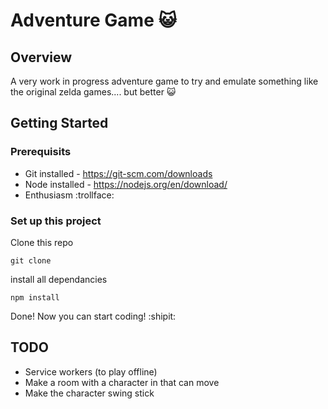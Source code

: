 # Adventure Game :smiley_cat:

## Overview

A very work in progress adventure game to try and emulate something like the original zelda games.... but better :smiley_cat:

## Getting Started

### Prerequisits

* Git installed - <https://git-scm.com/downloads> 
* Node installed - <https://nodejs.org/en/download/>
* Enthusiasm :trollface:

### Set up this project

Clone this repo

```shell
git clone 
```

install all dependancies
```
npm install
```

Done! Now you can start coding! :shipit:


## TODO

* Service workers (to play offline)
* Make a room with a character in that can move
* Make the character swing stick